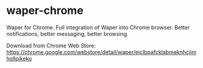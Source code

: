 waper-chrome
============

Waper for Chrome. Full integration of Waper into Chrome browser. Better notifications, better messaging, better browsing.

Download from Chrome Web Store:
https://chrome.google.com/webstore/detail/waper/ejclbpafcklabmeknhcjimhollpikeko
